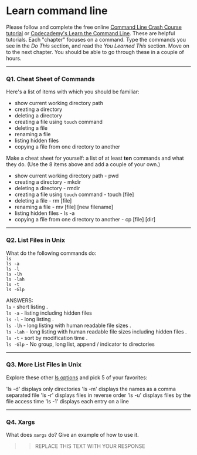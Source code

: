 # Learn command line

Please follow and complete the free online [Command Line Crash Course
tutorial](https://web.archive.org/web/20160708171659/http://cli.learncodethehardway.org/book/) or [Codecademy's Learn the Command Line](https://www.codecademy.com/learn/learn-the-command-line). These are helpful tutorials. Each "chapter" focuses on a command. Type the commands you see in the _Do This_ section, and read the _You Learned This_ section. Move on to the next chapter. You should be able to go through these in a couple of hours.

---

### Q1.  Cheat Sheet of Commands  

Here's a list of items with which you should be familiar:  
* show current working directory path
* creating a directory
* deleting a directory
* creating a file using `touch` command
* deleting a file
* renaming a file
* listing hidden files
* copying a file from one directory to another

Make a cheat sheet for yourself: a list of at least **ten** commands and what they do.  (Use the 8 items above and add a couple of your own.)  

* show current working directory path - pwd
* creating a directory - mkdir
* deleting a directory - rmdir
* creating a file using `touch` command - touch [file]
* deleting a file - rm [file]
* renaming a file - mv [file] [new filename]
* listing hidden files - ls -a
* copying a file from one directory to another - cp [file] [dir]

---

### Q2.  List Files in Unix   

What do the following commands do:  
`ls`  
`ls -a`  
`ls -l`  
`ls -lh`  
`ls -lah`  
`ls -t`  
`ls -Glp`  

ANSWERS:  
`ls` - short listing .  
`ls -a` - listing including hidden files       
`ls -l` - long listing .     
`ls -lh`  - long listing with human readable file sizes .  
`ls -lah` - long listing with human readable file sizes including hidden files .  
`ls -t`  - sort by modification time .  
`ls -Glp` - No group, long list, append / indicator to directories     

---

### Q3.  More List Files in Unix  

Explore these other [ls options](http://www.techonthenet.com/unix/basic/ls.php) and pick 5 of your favorites:

'ls -d' displays only directories
'ls -m' displays the names as a comma separated file
'ls -r' displays files in reverse order
'ls -u' displays files by the file access time
'ls -1' displays each entry on a line

---

### Q4.  Xargs   

What does `xargs` do? Give an example of how to use it.

> > REPLACE THIS TEXT WITH YOUR RESPONSE

 

